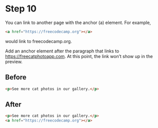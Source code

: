 # Step 10

You can link to another page with the anchor (a) element. For example,

```html
<a href="https://freecodecamp.org"></a>
```

would link to freecodecamp.org.

Add an anchor element after the paragraph that links to https://freecatphotoapp.com. At this point, the link won’t show up in the preview.

## Before

```html
<p>See more cat photos in our gallery.</p>
```

## After

```html
<p>See more cat photos in our gallery.</p>
<a href="https://freecodecamp.org"></a>
```
